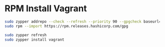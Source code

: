 <!---
Copyright 2024 dah4k
SPDX-License-Identifier: MIT-0
-->

# RPM Install Vagrant

```sh
sudo zypper addrepo --check --refresh --priority 90 --gpgcheck baseurl=https://rpm.releases.hashicorp.com/RHEL/9/x86_64/stable/ HashiCorp
sudo rpm --import https://rpm.releases.hashicorp.com/gpg

sudo zypper refresh
sudo zypper install vagrant
```

